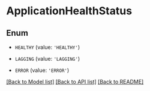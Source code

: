 # ApplicationHealthStatus


## Enum

* `HEALTHY` (value: `'HEALTHY'`)

* `LAGGING` (value: `'LAGGING'`)

* `ERROR` (value: `'ERROR'`)

[[Back to Model list]](../README.md#documentation-for-models) [[Back to API list]](../README.md#documentation-for-api-endpoints) [[Back to README]](../README.md)


